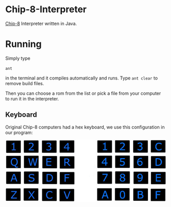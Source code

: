 # Chip-8-Interpreter
[Chip-8](https://en.wikipedia.org/wiki/CHIP-8) Interpreter written in Java.

# Running
Simply type

`ant`

in the terminal and it compiles automatically and runs.
Type `ant clear` to remove build files.

Then you can choose a rom from the list or pick a file from your computer to run it in the interpreter.

## Keyboard

Original Chip-8 computers had a hex keyboard, we use this configuration in our program:

![KEYBOARD](https://github.com/AkosSeres/Chip-8-Interpreter/blob/master/key.jpg)
